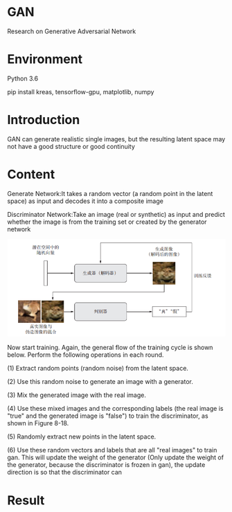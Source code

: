 # GAN
Research on Generative Adversarial Network

# Environment
Python 3.6

pip install kreas, tensorflow-gpu, matplotlib, numpy

# Introduction

GAN can generate realistic single images, but the resulting latent space may not have a good structure or good continuity

# Content
Generate Network:It takes a random vector (a random point in the latent space) as input and decodes it into a composite image

Discriminator Network:Take an image (real or synthetic) as input and predict whether the image is from the training set or created by the generator network

![GAN Network](https://github.com/520zyzy/GAN/blob/master/Result%20Images/GAN.png)

Now start training. Again, the general flow of the training cycle is shown below. Perform the following operations in each round.

(1) Extract random points (random noise) from the latent space.

(2) Use this random noise to generate an image with a generator.

(3) Mix the generated image with the real image.

(4) Use these mixed images and the corresponding labels (the real image is "true" and the generated image is "false") to train the discriminator, as shown in Figure 8-18.

(5) Randomly extract new points in the latent space.

(6) Use these random vectors and labels that are all "real images" to train gan. This will update the weight of the generator
(Only update the weight of the generator, because the discriminator is frozen in gan), the update direction is so that the discriminator can

# Result
